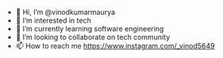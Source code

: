 - 👋 Hi, I’m @vinodkumarmaurya
- 👀 I’m interested in tech
- 🌱 I’m currently learning software engineering 
- 💞️ I’m looking to collaborate on tech community 
- 📫 How to reach me https://www.instagram.com/_vinod5649

<!---
vinodnitroattacker/vinodnitroattacker is a ✨ special ✨ repository because its `README.md` (this file) appears on your GitHub profile.
You can click the Preview link to take a look at your changes.
--->
